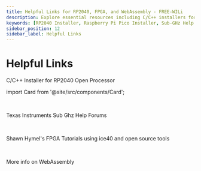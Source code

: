 ```yaml
---
title: Helpful Links for RP2040, FPGA, and WebAssembly - FREE-WILi
description: Explore essential resources including C/C++ installers for RP2040, Sub-1 GHz support forums, FPGA tutorials with iCE40, and more information on WebAssembly. Access guides, forums, and tutorials to enhance your projects.
keywords: [RP2040 Installer, Raspberry Pi Pico Installer, Sub-GHz Help Forums, Texas Instruments, FPGA Tutorials, iCE40 FPGA, Open Source FPGA Tools, WebAssembly Resources]
sidebar_position: 12
sidebar_label: Helpful Links
---
```


# Helpful Links

C/C++ Installer for RP2040 Open Processor

import Card from '@site/src/components/Card'; 

<Card 
  title="Raspberry Pi Pico Windows Installer - Raspberry Pi"
  description="Raspberry Pi"
  link="https://www.raspberrypi.com/news/raspberry-pi-pico-windows-installer/" 
  imageUrl="/img/Raspberry.png"
/>

<br/>

Texas Instruments Sub Ghz Help Forums

<Card 
  title="Sub-1 GHz forum - Sub-1 GHz - TI E2E support forums"
  description=""
  link="https://e2e.ti.com/support/wireless-connectivity/sub-1-ghz-group/sub-1-ghz/f/sub-1-ghz-forum" 
  imageUrl="/img/texas.png"
/>

<br/>

Shawn Hymel's FPGA Tutorials using ice40 and open source tools 

<Card 
  title="GitHub - ShawnHymel/introduction-to-fpga"
  description="Github"
  link="https://github.com/ShawnHymel/introduction-to-fpga" 
  imageUrl="/img/github.png"
/>

<br/>

More info on WebAssembly 

<Card 
  title="WebAssembly"
  description=""
  link="https://webassembly.org/" 
  imageUrl="/img/WebAssembly-Logo.png"
/>

